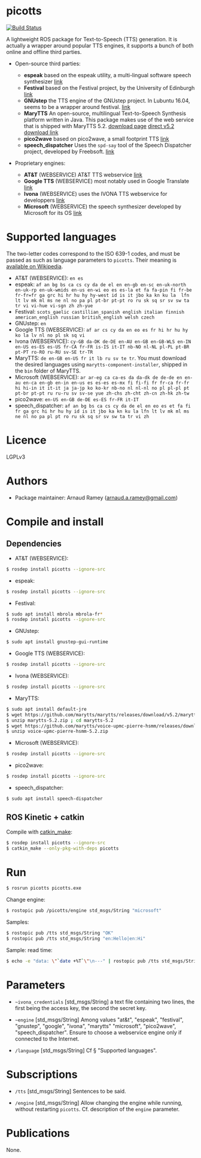 picotts
=======

[![Build Status](https://travis-ci.org/arnaud-ramey/picotts.svg)](https://travis-ci.org/arnaud-ramey/picotts)

A lightweight ROS package for Text-to-Speech (TTS) generation.
It is actually a wrapper around popular TTS engines,
it supports a bunch of both online and offline third parties.

* Open-source third parties:

  - **espeak**
    based on the espeak utility, a multi-lingual software speech synthesizer
    [link](http://espeak.sourceforge.net/)
  - **Festival**
    based on the Festival project, by the University of Edinburgh
    [link](http://www.cstr.ed.ac.uk/projects/festival/)
  - **GNUstep**
    the TTS engine of the GNUstep project.
    In Lubuntu 16.04, seems to be a wrapper around festival.
    [link](http://savannah.gnu.org/projects/gnustep/)
  - **MaryTTS**
    An open-source, multilingual Text-to-Speech Synthesis platform written in Java.
    This package makes use of the web service that is shipped with MaryTTS 5.2.
    [download page](http://mary.dfki.de/download/)
    [direct v5.2 download link](https://github.com/marytts/marytts/releases/download/v5.2/marytts-5.2.zip)
  - **pico2wave**
    based on pico2wave, a small footprint TTS
    [link](https://en.wikipedia.org/wiki/SVOX)
  - **speech_dispatcher**
    Uses the ```spd-say``` tool of the Speech Dispatcher project,
    developed by Freebsoft.
    [link](https://devel.freebsoft.org/speechd-el)

* Proprietary engines:

  - **AT&T** (WEBSERVICE)
    AT&T TTS webservice
    [link](http://www2.research.att.com/~ttsweb/tts/)
  - **Google TTS** (WEBSERVICE)
    most notably used in Google Translate
    [link](https://en.wikipedia.org/wiki/Google_Text-to-Speech)
  - **Ivona** (WEBSERVICE)
    uses the IVONA TTS webservice for developpers
    [link](http://developer.ivona.com/en/speechcloud/index.html)
  - **Microsoft** (WEBSERVICE)
    the speech synthesizer developed by Microsoft for its OS
    [link](https://en.wikipedia.org/wiki/Microsoft_text-to-speech_voices)

Supported languages
===================

The two-letter codes correspond to the ISO 639-1 codes,
and must be passed as such as language parameters to ```picotts```.
Their meaning is [available on Wikipedia](https://en.wikipedia.org/wiki/List_of_ISO_639-1_codes).

  - AT&T (WEBSERVICE):
      ```en es```
  - espeak:
      ```af an bg bs ca cs cy da de el en en-gb en-sc en-uk-north en-uk-rp en-uk-wmids en-us en-wi eo es es-la et fa fa-pin fi fr-be fr-fr=fr ga grc hi hr hu hy hy-west id is it jbo ka kn ku la  lfn lt lv mk ml ms ne nl no pa pl pt-br pt-pt ro ru sk sq sr sv sw ta tr vi vi-hue vi-sgn zh zh-yue```
  - Festival:
      ```scots_gaelic castillian_spanish english italian finnish american_english russian british_english welsh czech```
  - GNUstep:
      ```en```
  - Google TTS (WEBSERVICE):
      ```af ar cs cy da en eo es fr hi hr hu hy ko la lv nl no pl sk sq vi```
  - Ivona (WEBSERVICE):
      ```cy-GB da-DK de-DE en-AU en-GB en-GB-WLS en-IN en-US es-ES es-US fr-CA fr-FR is-IS it-IT nb-NO nl-NL pl-PL pt-BR pt-PT ro-RO ru-RU sv-SE tr-TR```
  - MaryTTS:
      ```de en-GB en-US fr it lb ru sv te tr```.
      You must download the desired languages using ```marytts-component-installer```,
      shipped in the ```bin``` folder of MaryTTS.
  - Microsoft (WEBSERVICE):
    ```ar ar-eg ca ca-es da da-dk de de-de en en-au en-ca en-gb en-in en-us es es-es es-mx fi fi-fi fr fr-ca fr-fr hi hi-in it it-it ja ja-jp ko ko-kr nb-no nl nl-nl no pl pl-pl pt pt-br pt-pt ru ru-ru sv sv-se yue zh-chs zh-cht zh-cn zh-hk zh-tw```
  - pico2wave:
    ```en-US en-GB de-DE es-ES fr-FR it-IT```
  - speech_dispatcher:
    ```af an bg bs ca cs cy da de el en eo es et fa fi fr ga grc hi hr hu hy id is it jbo ka kn ku la lfn lt lv mk ml ms ne nl no pa pl pt ro ru sk sq sr sv sw ta tr vi zh```


Licence
=======

LGPLv3


Authors
=======

  - Package maintainer: Arnaud Ramey (arnaud.a.ramey@gmail.com)

Compile and install
===================

Dependencies
------------

  - AT&T (WEBSERVICE):
```bash
$ rosdep install picotts --ignore-src
```
  - espeak:
```bash
$ rosdep install picotts --ignore-src
```
  - Festival:
```bash
$ sudo apt install mbrola mbrola-fr*
$ rosdep install picotts --ignore-src
```
  - GNUstep:
```bash
$ sudo apt install gnustep-gui-runtime
```
  - Google TTS (WEBSERVICE):
```bash
$ rosdep install picotts --ignore-src
```
  - Ivona (WEBSERVICE):
```bash
$ rosdep install picotts --ignore-src
```
  - MaryTTS:
```bash
$ sudo apt install default-jre
$ wget https://github.com/marytts/marytts/releases/download/v5.2/marytts-5.2.zip
$ unzip marytts-5.2.zip ; cd marytts-5.2
$ wget https://github.com/marytts/voice-upmc-pierre-hsmm/releases/download/v5.2/voice-upmc-pierre-hsmm-5.2.zip
$ unzip voice-upmc-pierre-hsmm-5.2.zip
```
  - Microsoft (WEBSERVICE):
```bash
$ rosdep install picotts --ignore-src
```
  - pico2wave:
```bash
$ rosdep install picotts --ignore-src
```
  - speech_dispatcher:
```bash
$ sudo apt install speech-dispatcher
```


ROS Kinetic + catkin
-------------------

Compile with [catkin_make](http://wiki.ros.org/catkin/commands/catkin_make):

```bash
$ rosdep install picotts --ignore-src
$ catkin_make --only-pkg-with-deps picotts
```

Run
===

```bash
$ rosrun picotts picotts.exe
```

Change engine:

```bash
$ rostopic pub /picotts/engine std_msgs/String "microsoft"
```

Samples:

```bash
$ rostopic pub /tts std_msgs/String "OK"
$ rostopic pub /tts std_msgs/String "en:Hello|en:Hi"
```

Sample: read time:

```bash
$ echo -e "data: \"`date +%T`\"\n---" | rostopic pub /tts std_msgs/String -l
```

Parameters
==========

 * ```~ivona_credentials``` [std_msgs/String]
  a text file containing two lines,
  the first being the access key, the second the secret key.

 * ```~engine``` [std_msgs/String]
  Among values  "at&t", "espeak", "festival", "gnustep", "google", "ivona", "marytts"
                "microsoft", "pico2wave", "speech_dispatcher".
  Ensure to choose a webservice engine only if connected to the Internet.

 * ```/language``` [std_msgs/String]
 Cf § "Supported languages".

Subscriptions
=============

 * ```/tts``` [std_msgs/String]
 Sentences to be said.

 * ```/engine``` [std_msgs/String]
 Allow changing the engine while running, without restarting ```picotts```.
 Cf. description of the ```engine``` parameter.

Publications
============

None.
